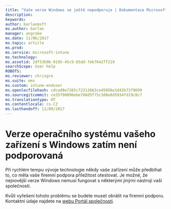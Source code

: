 ```yaml
---
title: "Vaše verze Windows se ještě nepodporuje | Dokumentace Microsoftu"
description: 
keywords: 
author: barlanmsft
ms.author: barlan
manager: angrobe
ms.date: 11/06/2017
ms.topic: article
ms.prod: 
ms.service: microsoft-intune
ms.technology: 
ms.assetid: 2df53b9b-9195-45c9-b5dd-7eb7642ff219
searchScope: User help
ROBOTS: 
ms.reviewer: chrisgre
ms.suite: ems
ms.custom: intune-enduser
ms.openlocfilehash: cdcad8e7265c72312663ce45056e1d42b7379699
ms.sourcegitcommit: ce35790090ebe768d5f75c108e8d5934fd19c8c7
ms.translationtype: HT
ms.contentlocale: cs-CZ
ms.lasthandoff: 11/09/2017
---
```

# <a name="your-windows-devices-operating-system-version-isnt-yet-supported"></a>Verze operačního systému vašeho zařízení s Windows zatím není podporovaná

Při rychlém tempu vývoje technologie někdy vaše zařízení může předbíhat to, co měla vaše firemní podpora příležitost otestovat. Je možné, že nejnovější verze Windows nemusí fungovat s některými jinými nástroji vaší společnosti. 

Kvůli vyřešení tohoto problému se budete muset obrátit na firemní podporu. Kontaktní údaje najdete na [webu Portál společnosti](https://portal.manage.microsoft.com).
